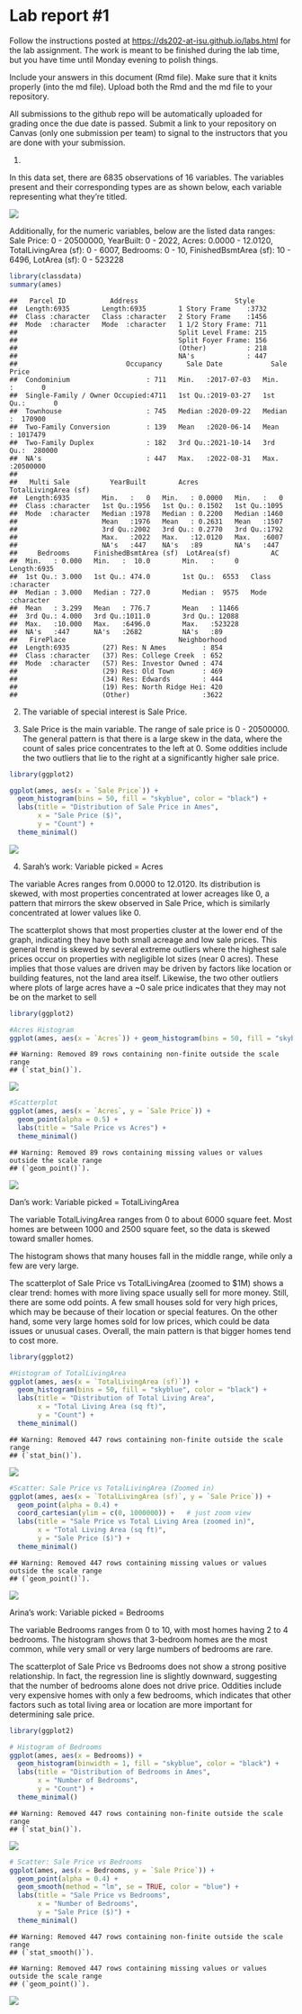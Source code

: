 
<!-- README.md is generated from README.Rmd. Please edit the README.Rmd file -->

# Lab report \#1

Follow the instructions posted at
<https://ds202-at-isu.github.io/labs.html> for the lab assignment. The
work is meant to be finished during the lab time, but you have time
until Monday evening to polish things.

Include your answers in this document (Rmd file). Make sure that it
knits properly (into the md file). Upload both the Rmd and the md file
to your repository.

All submissions to the github repo will be automatically uploaded for
grading once the due date is passed. Submit a link to your repository on
Canvas (only one submission per team) to signal to the instructors that
you are done with your submission.

1.  

In this data set, there are 6835 observations of 16 variables. The
variables present and their corresponding types are as shown below, each
variable representing what they’re titled.

![](Screenshot1.png)

Additionally, for the numeric variables, below are the listed data
ranges: Sale Price: 0 - 20500000, YearBuilt: 0 - 2022, Acres: 0.0000 -
12.0120, TotalLivingArea (sf): 0 - 6007, Bedrooms: 0 - 10,
FinishedBsmtArea (sf): 10 - 6496, LotArea (sf): 0 - 523228

``` r
library(classdata)
summary(ames)
```

    ##   Parcel ID           Address                        Style     
    ##  Length:6935        Length:6935        1 Story Frame    :3732  
    ##  Class :character   Class :character   2 Story Frame    :1456  
    ##  Mode  :character   Mode  :character   1 1/2 Story Frame: 711  
    ##                                        Split Level Frame: 215  
    ##                                        Split Foyer Frame: 156  
    ##                                        (Other)          : 218  
    ##                                        NA's             : 447  
    ##                           Occupancy      Sale Date            Sale Price      
    ##  Condominium                   : 711   Min.   :2017-07-03   Min.   :       0  
    ##  Single-Family / Owner Occupied:4711   1st Qu.:2019-03-27   1st Qu.:       0  
    ##  Townhouse                     : 745   Median :2020-09-22   Median :  170900  
    ##  Two-Family Conversion         : 139   Mean   :2020-06-14   Mean   : 1017479  
    ##  Two-Family Duplex             : 182   3rd Qu.:2021-10-14   3rd Qu.:  280000  
    ##  NA's                          : 447   Max.   :2022-08-31   Max.   :20500000  
    ##                                                                               
    ##   Multi Sale          YearBuilt        Acres         TotalLivingArea (sf)
    ##  Length:6935        Min.   :   0   Min.   : 0.0000   Min.   :   0        
    ##  Class :character   1st Qu.:1956   1st Qu.: 0.1502   1st Qu.:1095        
    ##  Mode  :character   Median :1978   Median : 0.2200   Median :1460        
    ##                     Mean   :1976   Mean   : 0.2631   Mean   :1507        
    ##                     3rd Qu.:2002   3rd Qu.: 0.2770   3rd Qu.:1792        
    ##                     Max.   :2022   Max.   :12.0120   Max.   :6007        
    ##                     NA's   :447    NA's   :89        NA's   :447         
    ##     Bedrooms      FinishedBsmtArea (sf)  LotArea(sf)          AC           
    ##  Min.   : 0.000   Min.   :  10.0        Min.   :     0   Length:6935       
    ##  1st Qu.: 3.000   1st Qu.: 474.0        1st Qu.:  6553   Class :character  
    ##  Median : 3.000   Median : 727.0        Median :  9575   Mode  :character  
    ##  Mean   : 3.299   Mean   : 776.7        Mean   : 11466                     
    ##  3rd Qu.: 4.000   3rd Qu.:1011.0        3rd Qu.: 12088                     
    ##  Max.   :10.000   Max.   :6496.0        Max.   :523228                     
    ##  NA's   :447      NA's   :2682          NA's   :89                         
    ##   FirePlace                            Neighborhood 
    ##  Length:6935        (27) Res: N Ames         : 854  
    ##  Class :character   (37) Res: College Creek  : 652  
    ##  Mode  :character   (57) Res: Investor Owned : 474  
    ##                     (29) Res: Old Town       : 469  
    ##                     (34) Res: Edwards        : 444  
    ##                     (19) Res: North Ridge Hei: 420  
    ##                     (Other)                  :3622

2.  The variable of special interest is Sale Price.

3.  Sale Price is the main variable. The range of sale price is
    0 - 20500000. The general pattern is that there is a large skew in
    the data, where the count of sales price concentrates to the left
    at 0. Some oddities include the two outliers that lie to the right
    at a significantly higher sale price.

``` r
library(ggplot2)

ggplot(ames, aes(x = `Sale Price`)) +
  geom_histogram(bins = 50, fill = "skyblue", color = "black") +
  labs(title = "Distribution of Sale Price in Ames",
       x = "Sale Price ($)",
       y = "Count") +
  theme_minimal()
```

![](README_files/figure-gfm/unnamed-chunk-2-1.png)<!-- -->

4.  Sarah’s work: Variable picked = Acres

The variable Acres ranges from 0.0000 to 12.0120. Its distribution is
skewed, with most properties concentrated at lower acreages like 0, a
pattern that mirrors the skew observed in Sale Price, which is similarly
concentrated at lower values like 0.

The scatterplot shows that most properties cluster at the lower end of
the graph, indicating they have both small acreage and low sale prices.
This general trend is skewed by several extreme outliers where the
highest sale prices occur on properties with negligible lot sizes (near
0 acres). These implies that those values are driven may be driven by
factors like location or building features, not the land area itself.
Likewise, the two other outliers where plots of large acres have a ~0
sale price indicates that they may not be on the market to sell

``` r
library(ggplot2)

#Acres Histogram
ggplot(ames, aes(x = `Acres`)) + geom_histogram(bins = 50, fill = "skyblue", color = "black") + labs(title = "Distribution of Acres in Ames", x = "Acres", y = "Count") + theme_minimal()
```

    ## Warning: Removed 89 rows containing non-finite outside the scale range
    ## (`stat_bin()`).

![](README_files/figure-gfm/unnamed-chunk-3-1.png)<!-- -->

``` r
#Scatterplot
ggplot(ames, aes(x = `Acres`, y = `Sale Price`)) +
  geom_point(alpha = 0.5) +
  labs(title = "Sale Price vs Acres") +
  theme_minimal()
```

    ## Warning: Removed 89 rows containing missing values or values outside the scale range
    ## (`geom_point()`).

![](README_files/figure-gfm/unnamed-chunk-3-2.png)<!-- -->

Dan’s work: Variable picked = TotalLivingArea

The variable TotalLivingArea ranges from 0 to about 6000 square feet.
Most homes are between 1000 and 2500 square feet, so the data is skewed
toward smaller homes.

The histogram shows that many houses fall in the middle range, while
only a few are very large.

The scatterplot of Sale Price vs TotalLivingArea (zoomed to \$1M) shows
a clear trend: homes with more living space usually sell for more money.
Still, there are some odd points. A few small houses sold for very high
prices, which may be because of their location or special features. On
the other hand, some very large homes sold for low prices, which could
be data issues or unusual cases. Overall, the main pattern is that
bigger homes tend to cost more.

``` r
library(ggplot2)

#Histogram of TotalLivingArea
ggplot(ames, aes(x = `TotalLivingArea (sf)`)) +
  geom_histogram(bins = 50, fill = "skyblue", color = "black") +
  labs(title = "Distribution of Total Living Area",
       x = "Total Living Area (sq ft)",
       y = "Count") +
  theme_minimal()
```

    ## Warning: Removed 447 rows containing non-finite outside the scale range
    ## (`stat_bin()`).

![](README_files/figure-gfm/unnamed-chunk-4-1.png)<!-- -->

``` r
#Scatter: Sale Price vs TotalLivingArea (Zoomed in)
ggplot(ames, aes(x = `TotalLivingArea (sf)`, y = `Sale Price`)) +
  geom_point(alpha = 0.4) +
  coord_cartesian(ylim = c(0, 1000000)) +   # just zoom view
  labs(title = "Sale Price vs Total Living Area (zoomed in)",
       x = "Total Living Area (sq ft)",
       y = "Sale Price ($)") +
  theme_minimal()
```

    ## Warning: Removed 447 rows containing missing values or values outside the scale range
    ## (`geom_point()`).

![](README_files/figure-gfm/unnamed-chunk-4-2.png)<!-- -->

Arina’s work: Variable picked = Bedrooms

The variable Bedrooms ranges from 0 to 10, with most homes having 2 to 4
bedrooms. The histogram shows that 3-bedroom homes are the most common,
while very small or very large numbers of bedrooms are rare.

The scatterplot of Sale Price vs Bedrooms does not show a strong
positive relationship. In fact, the regression line is slightly
downward, suggesting that the number of bedrooms alone does not drive
price. Oddities include very expensive homes with only a few bedrooms,
which indicates that other factors such as total living area or location
are more important for determining sale price.

``` r
library(ggplot2)

# Histogram of Bedrooms
ggplot(ames, aes(x = Bedrooms)) +
  geom_histogram(binwidth = 1, fill = "skyblue", color = "black") +
  labs(title = "Distribution of Bedrooms in Ames",
       x = "Number of Bedrooms",
       y = "Count") +
  theme_minimal()
```

    ## Warning: Removed 447 rows containing non-finite outside the scale range
    ## (`stat_bin()`).

![](README_files/figure-gfm/unnamed-chunk-5-1.png)<!-- -->

``` r
# Scatter: Sale Price vs Bedrooms
ggplot(ames, aes(x = Bedrooms, y = `Sale Price`)) +
  geom_point(alpha = 0.4) +
  geom_smooth(method = "lm", se = TRUE, color = "blue") +
  labs(title = "Sale Price vs Bedrooms",
       x = "Number of Bedrooms",
       y = "Sale Price ($)") +
  theme_minimal()
```

    ## Warning: Removed 447 rows containing non-finite outside the scale range
    ## (`stat_smooth()`).

    ## Warning: Removed 447 rows containing missing values or values outside the scale range
    ## (`geom_point()`).

![](README_files/figure-gfm/unnamed-chunk-5-2.png)<!-- -->
